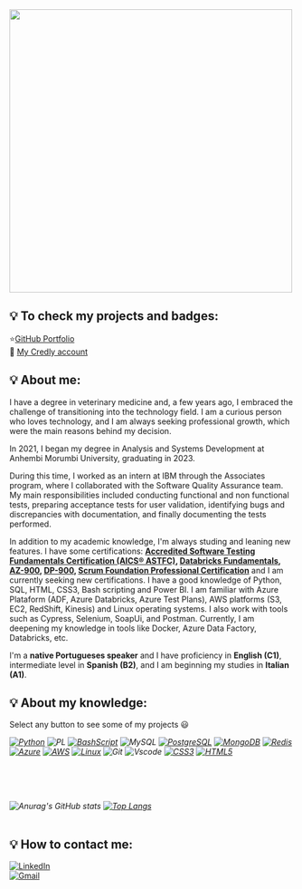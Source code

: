 <img src="https://github.com/micvet/micvet/assets/86981990/cfd1dc81-bcc9-468e-85b3-bc499976ee16" width="500px" />

## :bulb: To check my projects and badges:
:star:[GitHub Portfolio](https://github.com/micvet?tab=repositories)<br>
🥇 [My Credly account](https://www.credly.com/users/michelle-cristine-dos-santos)<br>

## :bulb: About me:

I have a degree in veterinary medicine and, a few years ago, I embraced the challenge of transitioning into the technology field. I am a curious person who loves technology, and I am always seeking professional growth, which were the main reasons behind my decision.

In 2021, I began my degree in Analysis and Systems Development at Anhembi Morumbi University, graduating in 2023.

During this time, I worked as an intern at IBM through the Associates program, where I collaborated with the Software Quality Assurance team. My main responsibilities included conducting functional and non functional tests, preparing acceptance tests for user validation, identifying bugs and discrepancies with documentation, and finally documenting the tests performed.

In addition to my academic knowledge, I'm always studing and leaning new features. I have some certifications:  **[Accredited Software Testing Fundamentals Certification (AICS® ASTFC)](https://badgr.com/public/assertions/16xXm4hDQ8uZpNO2_-cYpA?), [Databricks Fundamentals](https://credentials.databricks.com/0b5adace-085c-4e17-b46f-73a47174fff8), [AZ-900](https://www.credly.com/badges/7bcd5455-112b-49c6-ab67-8a07081e7008), [DP-900](https://www.credly.com/badges/2ac5231f-0173-4ac6-997a-f94d0224c8aa), [Scrum Foundation Professional Certification](https://www.credly.com/badges/cdd0128a-662a-46d4-8e0f-d1ef85d968c9)**  and I am currently seeking new certifications. I have a good knowledge of Python, SQL, HTML, CSS3, Bash scripting and Power BI. I am familiar with Azure Plataform (ADF, Azure Databricks, Azure Test Plans), AWS platforms (S3, EC2, RedShift, Kinesis)  and Linux operating systems. I also work with tools such as Cypress, Selenium, SoapUi, and Postman. Currently, I am deepening my knowledge in tools like Docker, Azure Data Factory, Databricks, etc.

I'm a **native Portugueses speaker** and I have proficiency in **English (C1)**, intermediate level in **Spanish (B2)**, and I am beginning my studies in **Italian (A1)**.

## :bulb: About my knowledge:

Select any button to see some of my projects :smiley: <br>
  
<i>
  
[![Python](https://img.shields.io/badge/python-3670A0?style=for-the-badge&logo=python&logoColor=ffdd54)](https://github.com/micvet/Bootcamp-Python-AI-Backend)
![PL](https://img.shields.io/badge/PL%2FSQL-FFFFFF?style=for-the-badge&logo=oracle&logoColor=FF0000&labelColor=FFFFFF&color=FF0000)
[![BashScript](https://img.shields.io/badge/bash%20script-0101?style=flat&logo=gnubash&logoColor=%23FFFFFF&labelColor=%23000000)](https://github.com/micvet/bootcamp-linux-do-zero)
![MySQL](https://img.shields.io/badge/MySQL-00000F?style=for-the-badge&logo=mysql&logoColor=white)
[![PostgreSQL](https://img.shields.io/badge/PostgreSQL-000?style=for-the-badge&logo=postgresql)](https://github.com/micvet/extracao_dados_selenium/tree/main)
[![MongoDB](https://img.shields.io/badge/MongoDB-%234ea94b.svg?style=for-the-badge&logo=mongodb&logoColor=white)](https://github.com/micvet/curso-eng-dados-fa/tree/main/mongodb-ec2)
[![Redis](https://img.shields.io/badge/redis-%23DD0031.svg?style=for-the-badge&logo=redis&logoColor=white)](https://github.com/micvet/curso-eng-dados-fa/tree/main/redis-ec2)
[![Azure](https://img.shields.io/badge/Azure-blue?style=for-the-badge&logo=microsoft%20azure&logoColor=blue&labelColor=FFFFFF&link=https%3A%2F%2Fimages.app.goo.gl%2FK7PN1jYJd57x4q7A8)](https://github.com/micvet/data-eng-project-amazon)
[![AWS](https://img.shields.io/badge/AWS-000.svg?style=for-the-badge&logo=amazon-aws&logoColor=white)](https://github.com/micvet/curso-eng-dados-fa/tree/main)
[![Linux](https://img.shields.io/badge/Linux-000?style=for-the-badge&logo=linux&logoColor=FCC624)](https://github.com/micvet/bootcamp-linux-do-zero)
![Git](https://img.shields.io/badge/GIT-E44C30?style=for-the-badge&logo=git&logoColor=white)
![Vscode](https://img.shields.io/badge/Vscode-007ACC?style=for-the-badge&logo=visual-studio-code&logoColor=white)
[![CSS3](https://img.shields.io/badge/CSS3-1572B6?style=for-the-badge&logo=css3&logoColor=white)](https://github.com/micvet/bootcamp-dio-fullstack)
[![HTML5](https://img.shields.io/badge/HTML5-E34F26?style=for-the-badge&logo=html5&logoColor=white)](https://github.com/micvet/bootcamp-dio-fullstack)
</i>
<!-- ![Flask](https://img.shields.io/badge/flask-%23000.svg?style=for-the-badge&logo=flask&logoColor=white) -->
<!--[![JavaScript](https://img.shields.io/badge/JavaScript-F7DF1E?style=for-the-badge&logo=javascript&logoColor=black)](https://github.com/micvet/bootcamp-dio-fullstack) -->
<br></br>

</br><i>![Anurag's GitHub stats](https://github-readme-stats.vercel.app/api?username=micvet&hide=contribs,prs)
[![Top Langs](https://github-readme-stats.vercel.app/api/top-langs/?username=micvet)](https://github.com/anuraghazra/github-readme-stats)</i>
<br></br>
## :bulb: How to contact me:

[![LinkedIn](https://img.shields.io/badge/LinkedIn-0077B5?style=for-the-badge&logo=linkedin&logoColor=white)](https://www.linkedin.com/in/michelle-c-santos/)<br>
[![Gmail](https://img.shields.io/badge/Gmail-333333?style=for-the-badge&logo=gmail&logoColor=red)](mailto:michellesantosvet@gmail.com)




